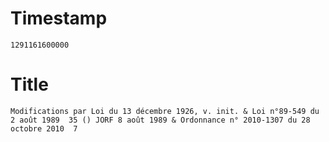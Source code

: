 # Timestamp
```
1291161600000
```

# Title
```
Modifications par Loi du 13 décembre 1926, v. init. & Loi n°89-549 du 2 août 1989  35 () JORF 8 août 1989 & Ordonnance n° 2010-1307 du 28 octobre 2010  7
```